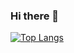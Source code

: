 ### Hi there 👋
[![Top Langs](https://github-readme-stats.vercel.app/api/top-langs/?username=Jok3r182)](https://github.com/anuraghazra/github-readme-stats)
